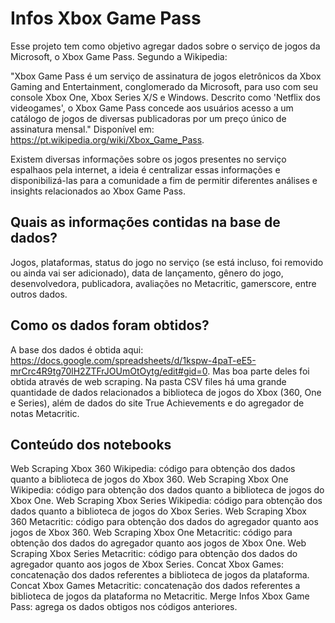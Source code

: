 # Infos Xbox Game Pass

Esse projeto tem como objetivo agregar dados sobre o serviço de jogos da Microsoft, o Xbox Game Pass. Segundo a Wikipedia:

"Xbox Game Pass é um serviço de assinatura de jogos eletrônicos da Xbox Gaming and Entertainment, conglomerado da Microsoft, para uso com seu console Xbox One, 
Xbox Series X/S e Windows. Descrito como 'Netflix dos videogames', o Xbox Game Pass concede aos usuários acesso a um catálogo de jogos de diversas publicadoras
por um preço único de assinatura mensal." Disponível em: https://pt.wikipedia.org/wiki/Xbox_Game_Pass.

Existem diversas informações sobre os jogos presentes no serviço espalhaos pela internet, a ideia é centralizar essas informações e disponibilizá-las para a comunidade
a fim de permitir diferentes análises e insights relacionados ao Xbox Game Pass.

## Quais as informações contidas na base de dados?

Jogos, plataformas, status do jogo no serviço (se está incluso, foi removido ou ainda vai ser adicionado), data de lançamento, gênero do jogo, desenvolvedora, publicadora,
avaliações no Metacritic, gamerscore, entre outros dados.

## Como os dados foram obtidos?

A base dos dados é obtida aqui: https://docs.google.com/spreadsheets/d/1kspw-4paT-eE5-mrCrc4R9tg70lH2ZTFrJOUmOtOytg/edit#gid=0.
Mas boa parte deles foi obtida através de web scraping. Na pasta CSV files há uma grande quantidade de dados relacionados a biblioteca de jogos do Xbox (360, One e Series),
além de dados do site True Achievements e do agregador de notas Metacritic.

## Conteúdo dos notebooks

Web Scraping Xbox 360 Wikipedia: código para obtenção dos dados quanto a biblioteca de jogos do Xbox 360.
Web Scraping Xbox One Wikipedia: código para obtenção dos dados quanto a biblioteca de jogos do Xbox One.
Web Scraping Xbox Series Wikipedia: código para obtenção dos dados quanto a biblioteca de jogos do Xbox Series.
Web Scraping Xbox 360 Metacritic: código para obtenção dos dados do agregador quanto aos jogos de Xbox 360.
Web Scraping Xbox One Metacritic: código para obtenção dos dados do agregador quanto aos jogos de Xbox One.
Web Scraping Xbox Series Metacritic: código para obtenção dos dados do agregador quanto aos jogos de Xbox Series.
Concat Xbox Games: concatenação dos dados referentes a biblioteca de jogos da plataforma.
Concat Xbox Games Metacritic: concatenação dos dados referentes a biblioteca de jogos da plataforma no Metacritic.
Merge Infos Xbox Game Pass: agrega os dados obtigos nos códigos anteriores.

